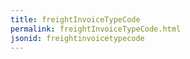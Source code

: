 ```yaml
---
title: freightInvoiceTypeCode
permalink: freightInvoiceTypeCode.html
jsonid: freightinvoicetypecode
---
```

